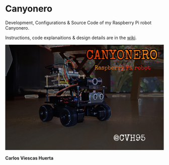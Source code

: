 # Canyonero

Development, Configurations &amp; Source Code of my Raspberry Pi robot Canyonero.

Instructions, code explanaitions &amp; design details are in the [wiki](https://github.com/CVH95/Canyonero/wiki).

![Canyonero Wallpaper](docs/wallpaper.jpg)

**Carlos Viescas Huerta**